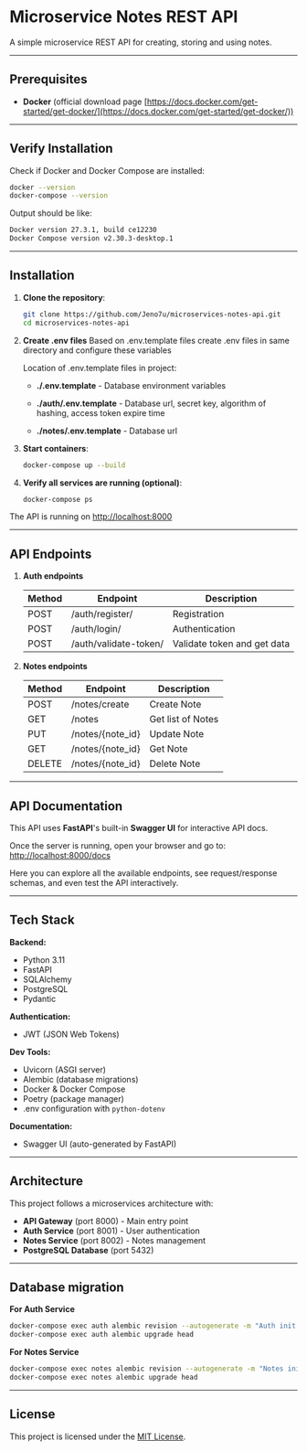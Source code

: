 # Microservice Notes REST API
A simple microservice REST API for creating, storing and using notes. 

---

## Prerequisites

- **Docker** (official download page [https://docs.docker.com/get-started/get-docker/](https://docs.docker.com/get-started/get-docker/))

---

## Verify Installation

Check if Docker and Docker Compose are installed:
```bash
docker --version
docker-compose --version
```

Output should be like:
```bash
Docker version 27.3.1, build ce12230
Docker Compose version v2.30.3-desktop.1
```

---

## Installation 

1. **Clone the repository**:
    ```bash
    git clone https://github.com/Jeno7u/microservices-notes-api.git
    cd microservices-notes-api
    ```

2. **Create .env files**
    Based on .env.template files create .env files in same directory and configure these variables

    Location of .env.template files in project:

    - **./.env.template** - Database environment variables

    - **./auth/.env.template** - Database url, secret key, algorithm of hashing, access token expire time

    - **./notes/.env.template** - Database url

3. **Start containers**:
    ```bash
    docker-compose up --build
    ```

4. **Verify all services are running (optional)**:
    ```bash
    docker-compose ps
    ```

The API is running on [http://localhost:8000](http://localhost:8000)

---

## API Endpoints

1. **Auth endpoints**

    | Method | Endpoint               | Description |
    |--------|------------------------|-----------------------------|
    | POST   | /auth/register/        | Registration                |
    | POST   | /auth/login/           | Authentication              |
    | POST   | /auth/validate-token/  | Validate token and get data |

2. **Notes endpoints**

    | Method | Endpoint               | Description                 |
    |--------|------------------------|-----------------------------|
    | POST   | /notes/create          | Create Note                 |
    | GET    | /notes                 | Get list of Notes           |
    | PUT    | /notes/{note_id}       | Update Note                 |
    | GET    | /notes/{note_id}       | Get Note                    |
    | DELETE | /notes/{note_id}       | Delete Note                 |

---

## API Documentation

This API uses **FastAPI**'s built-in **Swagger UI** for interactive API docs.

Once the server is running, open your browser and go to:
[http://localhost:8000/docs](http://localhost:8000/docs)


Here you can explore all the available endpoints, see request/response schemas, and even test the API interactively.

---

## Tech Stack

**Backend:**
- Python 3.11
- FastAPI
- SQLAlchemy
- PostgreSQL
- Pydantic

**Authentication:**
- JWT (JSON Web Tokens)

**Dev Tools:**
- Uvicorn (ASGI server)
- Alembic (database migrations)
- Docker & Docker Compose
- Poetry (package manager)
- .env configuration with `python-dotenv`

**Documentation:**
- Swagger UI (auto-generated by FastAPI)

---

## Architecture

This project follows a microservices architecture with:
- **API Gateway** (port 8000) - Main entry point
- **Auth Service** (port 8001) - User authentication
- **Notes Service** (port 8002) - Notes management
- **PostgreSQL Database** (port 5432)

---

## Database migration 

**For Auth Service**
```bash
docker-compose exec auth alembic revision --autogenerate -m "Auth init migration"
docker-compose exec auth alembic upgrade head
```

**For Notes Service**
```bash
docker-compose exec notes alembic revision --autogenerate -m "Notes init migration"
docker-compose exec notes alembic upgrade head
```

---

## License

This project is licensed under the [MIT License](LICENSE).
